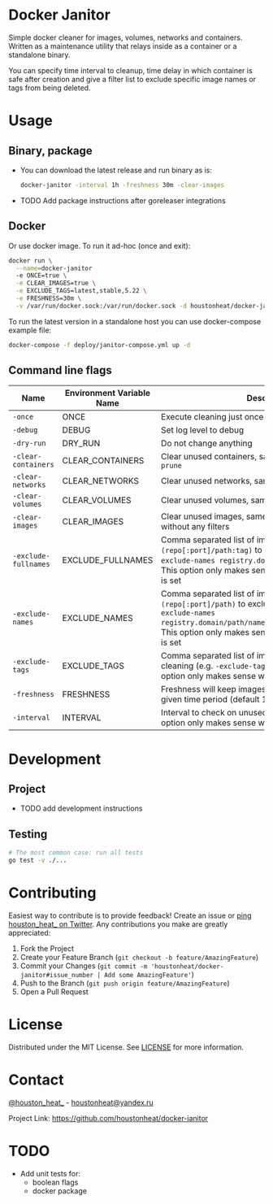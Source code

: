 # Docker Janitor

Simple docker cleaner for images, volumes, networks and containers. Written as a maintenance utility that relays inside as a container or a standalone binary.

You can specify time interval to cleanup, time delay in which container is safe after creation and give a filter list to exclude specific image names or tags from being deleted.

# Usage

## Binary, package

* You can download the latest release and run binary as is:
  ```bash
  docker-janitor -interval 1h -freshness 30m -clear-images
  ```
* TODO Add package instructions after goreleaser integrations
## Docker
Or use docker image. To run it ad-hoc (once and exit):
```bash
docker run \
  --name=docker-janitor
  -e ONCE=true \
  -e CLEAR_IMAGES=true \
  -e EXCLUDE_TAGS=latest,stable,5.22 \
  -e FRESHNESS=30m \
  -v /var/run/docker.sock:/var/run/docker.sock -d houstonheat/docker-janitor:latest
```
To run the latest version in a standalone host you can use docker-compose example file:
```bash
docker-compose -f deploy/janitor-compose.yml up -d
```

## Command line flags

Name                           | Environment Variable Name | Description
-------------------------------|---------------------------|-----------------
`-once`                        | ONCE                      | Execute cleaning just once
`-debug`                       | DEBUG                     | Set log level to debug
`-dry-run`                     | DRY_RUN                   | Do not change anything
`-clear-containers`            | CLEAR_CONTAINERS          | Clear unused containers, same as `docker container prune`
`-clear-networks`              | CLEAR_NETWORKS            | Clear unused networks, same as `docker network prune`
`-clear-volumes`               | CLEAR_VOLUMES             | Clear unused volumes, same as `docker volume prune`
`-clear-images`                | CLEAR_IMAGES              | Clear unused images, same as `docker image prune -a` without any filters
`-exclude-fullnames`           | EXCLUDE_FULLNAMES         | Comma separated list of images fullnames `(repo[:port]/path:tag)` to exclude from cleaning (e.g. `-exclude-names registry.domain:9000/path/name:v1.0.0`). This option only makes sense when `-clear-images` flag is set
`-exclude-names`               | EXCLUDE_NAMES             | Comma separated list of images names `(repo[:port]/path)` to exclude from cleaning (e.g. `-exclude-names registry.domain/path/name,path/name/,ubuntu,myimage`). This option only makes sense when `-clear-images` flag is set
`-exclude-tags`                | EXCLUDE_TAGS              | Comma separated list of images tags to exclude from cleaning (e.g. `-exclude-tags latest,stable,5.22`). This option only makes sense when `-clear-images` flag is set
`-freshness`                   | FRESHNESS                 | Freshness will keep images that were created in the given time period (default 1h)
`-interval`                    | INTERVAL                  | Interval to check on unused elements (default 12h). This option only makes sense when the -once flag is not set.

# Development

## Project
* TODO add development instructions
## Testing

```bash
# The most common case: run all tests
go test -v ./...
```

# Contributing

Easiest way to contribute is to provide feedback! Create an issue or [ping
houston\_heat\_ on Twitter](https://twitter.com/houston_heat_). Any contributions you make are greatly appreciated:

1. Fork the Project
2. Create your Feature Branch (`git checkout -b feature/AmazingFeature`)
3. Commit your Changes (`git commit -m 'houstonheat/docker-janitor#issue_number | Add some AmazingFeature'`)
4. Push to the Branch (`git push origin feature/AmazingFeature`)
5. Open a Pull Request

# License
Distributed under the MIT License. See [LICENSE](LICENSE) for more information.

# Contact
[@houston_heat_](https://twitter.com/houston_heat_) - houstonheat@yandex.ru

Project Link: https://github.com/houstonheat/docker-janitor

# TODO

- Add unit tests for:
  - boolean flags
  - docker package
